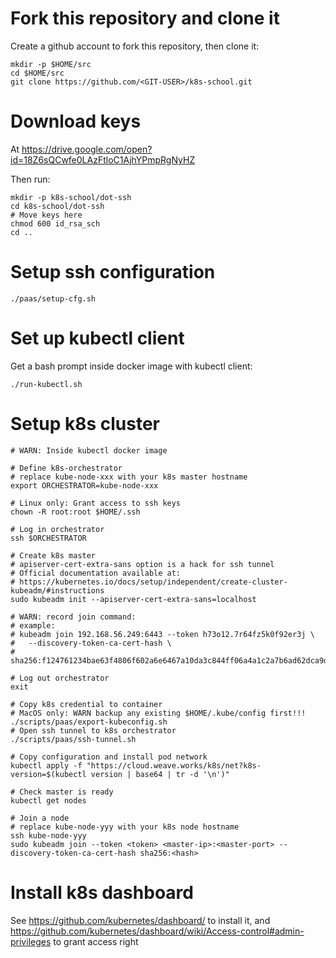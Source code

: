 # Fork this repository and clone it

Create a github account to fork this repository, then clone it:
```shell
mkdir -p $HOME/src
cd $HOME/src
git clone https://github.com/<GIT-USER>/k8s-school.git
```

# Download keys

At https://drive.google.com/open?id=18Z6sQCwfe0LAzFtloC1AjhYPmpRgNyHZ 

Then run:

```shell
mkdir -p k8s-school/dot-ssh
cd k8s-school/dot-ssh
# Move keys here
chmod 600 id_rsa_sch
cd ..
```

# Setup ssh configuration

```shell
./paas/setup-cfg.sh
```

# Set up kubectl client

Get a bash prompt inside docker image with kubectl client:

```shell
./run-kubectl.sh
```

# Setup k8s cluster

```shell
# WARN: Inside kubectl docker image

# Define k8s-orchestrator
# replace kube-node-xxx with your k8s master hostname
export ORCHESTRATOR=kube-node-xxx

# Linux only: Grant access to ssh keys
chown -R root:root $HOME/.ssh

# Log in orchestrator
ssh $ORCHESTRATOR

# Create k8s master
# apiserver-cert-extra-sans option is a hack for ssh tunnel
# Official documentation available at:
# https://kubernetes.io/docs/setup/independent/create-cluster-kubeadm/#instructions
sudo kubeadm init --apiserver-cert-extra-sans=localhost

# WARN: record join command:
# example:
# kubeadm join 192.168.56.249:6443 --token h73o12.7r64fz5k0f92er3j \
#   --discovery-token-ca-cert-hash \
#   sha256:f124761234bae63f4806f602a6e6467a10da3c844ff06a4a1c2a7b6ad62dca9d

# Log out orchestrator
exit

# Copy k8s credential to container
# MacOS only: WARN backup any existing $HOME/.kube/config first!!!
./scripts/paas/export-kubeconfig.sh
# Open ssh tunnel to k8s orchestrator
./scripts/paas/ssh-tunnel.sh

# Copy configuration and install pod network
kubectl apply -f "https://cloud.weave.works/k8s/net?k8s-version=$(kubectl version | base64 | tr -d '\n')"

# Check master is ready
kubectl get nodes

# Join a node
# replace kube-node-yyy with your k8s node hostname
ssh kube-node-yyy
sudo kubeadm join --token <token> <master-ip>:<master-port> --discovery-token-ca-cert-hash sha256:<hash>
```

# Install k8s dashboard

See https://github.com/kubernetes/dashboard/ to install it, and https://github.com/kubernetes/dashboard/wiki/Access-control#admin-privileges to grant access right
